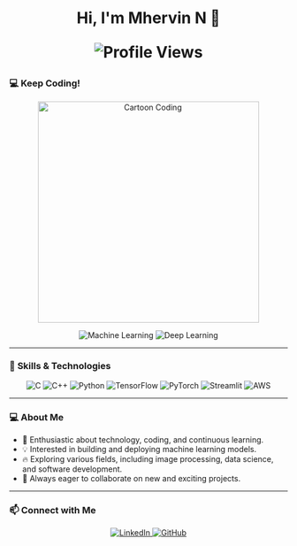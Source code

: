<h1 align="center">Hi, I'm Mhervin N 👋 
<p align="center">
  <img src="https://komarev.com/ghpvc/?username=your-github-username&color=brightgreen" alt="Profile Views">
</p>
</h1>



### 💻 **Keep Coding!**
<p align="center">
  <img src="https://user-images.githubusercontent.com/74038190/225813708-98b745f2-7d22-48cf-9150-083f1b00d6c9.gif" alt="Cartoon Coding" width="400"/>
</p>
<p align="center">
  <img src="https://img.shields.io/badge/-Machine%20Learning-34a853?style=for-the-badge" alt="Machine Learning">
  <img src="https://img.shields.io/badge/-Deep%20Learning-ff9800?style=for-the-badge" alt="Deep Learning">
</p>
 
---

### 🚀 **Skills & Technologies**

<p align="center">
  <img src="https://img.shields.io/badge/C-00599C?style=for-the-badge&logo=c&logoColor=white" alt="C">
  <img src="https://img.shields.io/badge/C++-00599C?style=for-the-badge&logo=c%2B%2B&logoColor=white" alt="C++">
  <img src="https://img.shields.io/badge/Python-3776AB?style=for-the-badge&logo=python&logoColor=white" alt="Python">
  <img src="https://img.shields.io/badge/TensorFlow-FF6F00?style=for-the-badge&logo=tensorflow&logoColor=white" alt="TensorFlow">
  <img src="https://img.shields.io/badge/PyTorch-EE4C2C?style=for-the-badge&logo=pytorch&logoColor=white" alt="PyTorch">
  <img src="https://img.shields.io/badge/Streamlit-FF4B4B?style=for-the-badge&logo=streamlit&logoColor=white" alt="Streamlit">
  <img src="https://img.shields.io/badge/AWS-232F3E?style=for-the-badge&logo=amazon-aws&logoColor=white" alt="AWS">
</p>

---

### 💻 **About Me**
- 🌱 Enthusiastic about technology, coding, and continuous learning.  
- 💡 Interested in building and deploying machine learning models.  
- 🔥 Exploring various fields, including image processing, data science, and software development.  
- 🚀 Always eager to collaborate on new and exciting projects.  

---

### 📫 **Connect with Me**
<p align="center">
  <a href="https://www.linkedin.com/in/mhervin" target="_blank">
    <img src="https://img.shields.io/badge/LinkedIn-0A66C2?style=for-the-badge&logo=linkedin&logoColor=white" alt="LinkedIn">
  </a>
  <a href="https://github.com/Mhervin47" target="_blank">
    <img src="https://img.shields.io/badge/GitHub-181717?style=for-the-badge&logo=github&logoColor=white" alt="GitHub">
  </a>
</p>
